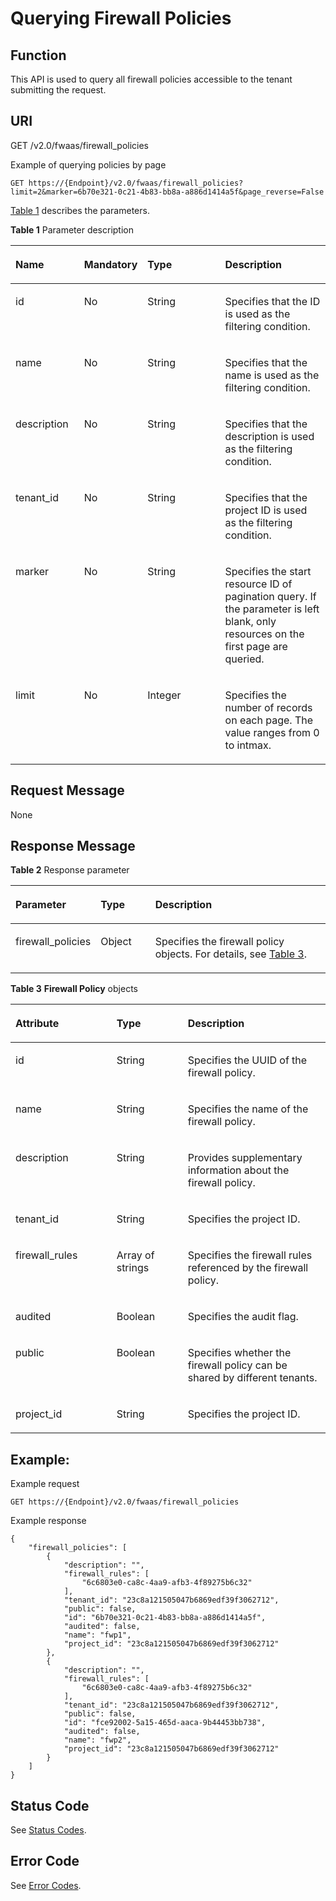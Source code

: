 # Querying Firewall Policies<a name="vpc_firewall_0006"></a>

## Function<a name="section836818132340"></a>

This API is used to query all firewall policies accessible to the tenant submitting the request. 

## URI<a name="section20177217132340"></a>

GET /v2.0/fwaas/firewall\_policies

Example of querying policies by page

```
GET https://{Endpoint}/v2.0/fwaas/firewall_policies?limit=2&marker=6b70e321-0c21-4b83-bb8a-a886d1414a5f&page_reverse=False
```

[Table 1](#table2168229184411)  describes the parameters.

**Table  1**  Parameter description

<a name="table2168229184411"></a>
<table><thead align="left"><tr id="row62731129194416"><th class="cellrowborder" valign="top" width="22.222222222222225%" id="mcps1.2.5.1.1"><p id="p202731029194414"><a name="p202731029194414"></a><a name="p202731029194414"></a><strong id="b74701044111517"><a name="b74701044111517"></a><a name="b74701044111517"></a>Name</strong></p>
</th>
<th class="cellrowborder" valign="top" width="14.14141414141414%" id="mcps1.2.5.1.2"><p id="p827332934419"><a name="p827332934419"></a><a name="p827332934419"></a><strong id="b164541245171517"><a name="b164541245171517"></a><a name="b164541245171517"></a>Mandatory</strong></p>
</th>
<th class="cellrowborder" valign="top" width="27.27272727272727%" id="mcps1.2.5.1.3"><p id="p3273829124411"><a name="p3273829124411"></a><a name="p3273829124411"></a><strong id="b1837313462151"><a name="b1837313462151"></a><a name="b1837313462151"></a>Type</strong></p>
</th>
<th class="cellrowborder" valign="top" width="36.36363636363636%" id="mcps1.2.5.1.4"><p id="p18273529184418"><a name="p18273529184418"></a><a name="p18273529184418"></a><strong id="b097104714155"><a name="b097104714155"></a><a name="b097104714155"></a>Description</strong></p>
</th>
</tr>
</thead>
<tbody><tr id="row2027311294446"><td class="cellrowborder" valign="top" width="22.222222222222225%" headers="mcps1.2.5.1.1 "><p id="p227317292447"><a name="p227317292447"></a><a name="p227317292447"></a>id</p>
</td>
<td class="cellrowborder" valign="top" width="14.14141414141414%" headers="mcps1.2.5.1.2 "><p id="p1273192914419"><a name="p1273192914419"></a><a name="p1273192914419"></a>No</p>
</td>
<td class="cellrowborder" valign="top" width="27.27272727272727%" headers="mcps1.2.5.1.3 "><p id="p192737290449"><a name="p192737290449"></a><a name="p192737290449"></a>String</p>
</td>
<td class="cellrowborder" valign="top" width="36.36363636363636%" headers="mcps1.2.5.1.4 "><p id="p172735292445"><a name="p172735292445"></a><a name="p172735292445"></a>Specifies that the ID is used as the filtering condition.</p>
</td>
</tr>
<tr id="row1327314298444"><td class="cellrowborder" valign="top" width="22.222222222222225%" headers="mcps1.2.5.1.1 "><p id="p18273102911445"><a name="p18273102911445"></a><a name="p18273102911445"></a>name</p>
</td>
<td class="cellrowborder" valign="top" width="14.14141414141414%" headers="mcps1.2.5.1.2 "><p id="p1327342914412"><a name="p1327342914412"></a><a name="p1327342914412"></a>No</p>
</td>
<td class="cellrowborder" valign="top" width="27.27272727272727%" headers="mcps1.2.5.1.3 "><p id="p1273112954414"><a name="p1273112954414"></a><a name="p1273112954414"></a>String</p>
</td>
<td class="cellrowborder" valign="top" width="36.36363636363636%" headers="mcps1.2.5.1.4 "><p id="p1627318299444"><a name="p1627318299444"></a><a name="p1627318299444"></a>Specifies that the name is used as the filtering condition.</p>
</td>
</tr>
<tr id="row227382915449"><td class="cellrowborder" valign="top" width="22.222222222222225%" headers="mcps1.2.5.1.1 "><p id="p1627342919446"><a name="p1627342919446"></a><a name="p1627342919446"></a>description</p>
</td>
<td class="cellrowborder" valign="top" width="14.14141414141414%" headers="mcps1.2.5.1.2 "><p id="p02741429174411"><a name="p02741429174411"></a><a name="p02741429174411"></a>No</p>
</td>
<td class="cellrowborder" valign="top" width="27.27272727272727%" headers="mcps1.2.5.1.3 "><p id="p1727442911446"><a name="p1727442911446"></a><a name="p1727442911446"></a>String</p>
</td>
<td class="cellrowborder" valign="top" width="36.36363636363636%" headers="mcps1.2.5.1.4 "><p id="p16274429204415"><a name="p16274429204415"></a><a name="p16274429204415"></a>Specifies that the description is used as the filtering condition.</p>
</td>
</tr>
<tr id="row22741329104419"><td class="cellrowborder" valign="top" width="22.222222222222225%" headers="mcps1.2.5.1.1 "><p id="p52741929134414"><a name="p52741929134414"></a><a name="p52741929134414"></a>tenant_id</p>
</td>
<td class="cellrowborder" valign="top" width="14.14141414141414%" headers="mcps1.2.5.1.2 "><p id="p1227415292446"><a name="p1227415292446"></a><a name="p1227415292446"></a>No</p>
</td>
<td class="cellrowborder" valign="top" width="27.27272727272727%" headers="mcps1.2.5.1.3 "><p id="p18274429154412"><a name="p18274429154412"></a><a name="p18274429154412"></a>String</p>
</td>
<td class="cellrowborder" valign="top" width="36.36363636363636%" headers="mcps1.2.5.1.4 "><p id="p1227413297440"><a name="p1227413297440"></a><a name="p1227413297440"></a>Specifies that the project ID is used as the filtering condition.</p>
</td>
</tr>
<tr id="row192740294443"><td class="cellrowborder" valign="top" width="22.222222222222225%" headers="mcps1.2.5.1.1 "><p id="p192741229104418"><a name="p192741229104418"></a><a name="p192741229104418"></a>marker</p>
</td>
<td class="cellrowborder" valign="top" width="14.14141414141414%" headers="mcps1.2.5.1.2 "><p id="p152741298443"><a name="p152741298443"></a><a name="p152741298443"></a>No</p>
</td>
<td class="cellrowborder" valign="top" width="27.27272727272727%" headers="mcps1.2.5.1.3 "><p id="p13274229194419"><a name="p13274229194419"></a><a name="p13274229194419"></a>String</p>
</td>
<td class="cellrowborder" valign="top" width="36.36363636363636%" headers="mcps1.2.5.1.4 "><p id="p2027415296449"><a name="p2027415296449"></a><a name="p2027415296449"></a>Specifies the start resource ID of pagination query. If the parameter is left blank, only resources on the first page are queried.</p>
</td>
</tr>
<tr id="row112741929134413"><td class="cellrowborder" valign="top" width="22.222222222222225%" headers="mcps1.2.5.1.1 "><p id="p727492918445"><a name="p727492918445"></a><a name="p727492918445"></a>limit</p>
</td>
<td class="cellrowborder" valign="top" width="14.14141414141414%" headers="mcps1.2.5.1.2 "><p id="p72746298445"><a name="p72746298445"></a><a name="p72746298445"></a>No</p>
</td>
<td class="cellrowborder" valign="top" width="27.27272727272727%" headers="mcps1.2.5.1.3 "><p id="p327413298441"><a name="p327413298441"></a><a name="p327413298441"></a>Integer</p>
</td>
<td class="cellrowborder" valign="top" width="36.36363636363636%" headers="mcps1.2.5.1.4 "><p id="p8274329174411"><a name="p8274329174411"></a><a name="p8274329174411"></a>Specifies the number of records on each page. The value ranges from 0 to intmax.</p>
</td>
</tr>
</tbody>
</table>

## Request Message<a name="section49464339132340"></a>

None

## Response Message<a name="section60203718132340"></a>

**Table  2**  Response parameter

<a name="table9250393132340"></a>
<table><thead align="left"><tr id="row50269734132340"><th class="cellrowborder" valign="top" width="23.330000000000002%" id="mcps1.2.4.1.1"><p id="p65065932132340"><a name="p65065932132340"></a><a name="p65065932132340"></a>Parameter</p>
</th>
<th class="cellrowborder" valign="top" width="17.78%" id="mcps1.2.4.1.2"><p id="p19160762132340"><a name="p19160762132340"></a><a name="p19160762132340"></a>Type</p>
</th>
<th class="cellrowborder" valign="top" width="58.89%" id="mcps1.2.4.1.3"><p id="p8860905132340"><a name="p8860905132340"></a><a name="p8860905132340"></a>Description</p>
</th>
</tr>
</thead>
<tbody><tr id="row66469484132340"><td class="cellrowborder" valign="top" width="23.330000000000002%" headers="mcps1.2.4.1.1 "><p id="p23038389132340"><a name="p23038389132340"></a><a name="p23038389132340"></a>firewall_policies</p>
</td>
<td class="cellrowborder" valign="top" width="17.78%" headers="mcps1.2.4.1.2 "><p id="p39042021132340"><a name="p39042021132340"></a><a name="p39042021132340"></a>Object</p>
</td>
<td class="cellrowborder" valign="top" width="58.89%" headers="mcps1.2.4.1.3 "><p id="p50197883132340"><a name="p50197883132340"></a><a name="p50197883132340"></a>Specifies the firewall policy objects. For details, see <a href="#table17002720121127">Table 3</a>.</p>
</td>
</tr>
</tbody>
</table>

**Table  3** **Firewall Policy**  objects

<a name="table17002720121127"></a>
<table><thead align="left"><tr id="row16929792121127"><th class="cellrowborder" valign="top" width="32.083208320832085%" id="mcps1.2.4.1.1"><p id="p18873879121127"><a name="p18873879121127"></a><a name="p18873879121127"></a><strong id="b1188204513296"><a name="b1188204513296"></a><a name="b1188204513296"></a>Attribute</strong></p>
</th>
<th class="cellrowborder" valign="top" width="22.632263226322635%" id="mcps1.2.4.1.2"><p id="p12638309121127"><a name="p12638309121127"></a><a name="p12638309121127"></a><strong id="b1885612464296"><a name="b1885612464296"></a><a name="b1885612464296"></a>Type</strong></p>
</th>
<th class="cellrowborder" valign="top" width="45.28452845284529%" id="mcps1.2.4.1.3"><p id="p61199938121127"><a name="p61199938121127"></a><a name="p61199938121127"></a><strong id="b2576144719292"><a name="b2576144719292"></a><a name="b2576144719292"></a>Description</strong></p>
</th>
</tr>
</thead>
<tbody><tr id="row46402691121127"><td class="cellrowborder" valign="top" width="32.083208320832085%" headers="mcps1.2.4.1.1 "><p id="p11805115121127"><a name="p11805115121127"></a><a name="p11805115121127"></a>id</p>
</td>
<td class="cellrowborder" valign="top" width="22.632263226322635%" headers="mcps1.2.4.1.2 "><p id="p13006089121127"><a name="p13006089121127"></a><a name="p13006089121127"></a>String</p>
</td>
<td class="cellrowborder" valign="top" width="45.28452845284529%" headers="mcps1.2.4.1.3 "><p id="p13152683121127"><a name="p13152683121127"></a><a name="p13152683121127"></a>Specifies the UUID of the firewall policy.</p>
</td>
</tr>
<tr id="row9858171121127"><td class="cellrowborder" valign="top" width="32.083208320832085%" headers="mcps1.2.4.1.1 "><p id="p49865700121127"><a name="p49865700121127"></a><a name="p49865700121127"></a>name</p>
</td>
<td class="cellrowborder" valign="top" width="22.632263226322635%" headers="mcps1.2.4.1.2 "><p id="p6225460121127"><a name="p6225460121127"></a><a name="p6225460121127"></a>String</p>
</td>
<td class="cellrowborder" valign="top" width="45.28452845284529%" headers="mcps1.2.4.1.3 "><p id="p40337147121127"><a name="p40337147121127"></a><a name="p40337147121127"></a>Specifies the name of the firewall policy.</p>
</td>
</tr>
<tr id="row61803802121127"><td class="cellrowborder" valign="top" width="32.083208320832085%" headers="mcps1.2.4.1.1 "><p id="p39621949121127"><a name="p39621949121127"></a><a name="p39621949121127"></a>description</p>
</td>
<td class="cellrowborder" valign="top" width="22.632263226322635%" headers="mcps1.2.4.1.2 "><p id="p66053143121127"><a name="p66053143121127"></a><a name="p66053143121127"></a>String</p>
</td>
<td class="cellrowborder" valign="top" width="45.28452845284529%" headers="mcps1.2.4.1.3 "><p id="p15357220121127"><a name="p15357220121127"></a><a name="p15357220121127"></a>Provides supplementary information about the firewall policy.</p>
</td>
</tr>
<tr id="row57644277121127"><td class="cellrowborder" valign="top" width="32.083208320832085%" headers="mcps1.2.4.1.1 "><p id="p9761241121127"><a name="p9761241121127"></a><a name="p9761241121127"></a>tenant_id</p>
</td>
<td class="cellrowborder" valign="top" width="22.632263226322635%" headers="mcps1.2.4.1.2 "><p id="p20138053121127"><a name="p20138053121127"></a><a name="p20138053121127"></a>String</p>
</td>
<td class="cellrowborder" valign="top" width="45.28452845284529%" headers="mcps1.2.4.1.3 "><p id="p10487112"><a name="p10487112"></a><a name="p10487112"></a>Specifies the project ID.</p>
</td>
</tr>
<tr id="row33369184121127"><td class="cellrowborder" valign="top" width="32.083208320832085%" headers="mcps1.2.4.1.1 "><p id="p16940942121127"><a name="p16940942121127"></a><a name="p16940942121127"></a>firewall_rules</p>
</td>
<td class="cellrowborder" valign="top" width="22.632263226322635%" headers="mcps1.2.4.1.2 "><p id="p122792241376"><a name="p122792241376"></a><a name="p122792241376"></a>Array of strings</p>
</td>
<td class="cellrowborder" valign="top" width="45.28452845284529%" headers="mcps1.2.4.1.3 "><p id="p53455884121127"><a name="p53455884121127"></a><a name="p53455884121127"></a>Specifies the firewall rules referenced by the firewall policy.</p>
</td>
</tr>
<tr id="row717167121127"><td class="cellrowborder" valign="top" width="32.083208320832085%" headers="mcps1.2.4.1.1 "><p id="p30704110121127"><a name="p30704110121127"></a><a name="p30704110121127"></a>audited</p>
</td>
<td class="cellrowborder" valign="top" width="22.632263226322635%" headers="mcps1.2.4.1.2 "><p id="p10804884121127"><a name="p10804884121127"></a><a name="p10804884121127"></a>Boolean</p>
</td>
<td class="cellrowborder" valign="top" width="45.28452845284529%" headers="mcps1.2.4.1.3 "><p id="p3925300121127"><a name="p3925300121127"></a><a name="p3925300121127"></a>Specifies the audit flag.</p>
</td>
</tr>
<tr id="row40905717121127"><td class="cellrowborder" valign="top" width="32.083208320832085%" headers="mcps1.2.4.1.1 "><p id="p16821838121127"><a name="p16821838121127"></a><a name="p16821838121127"></a>public</p>
</td>
<td class="cellrowborder" valign="top" width="22.632263226322635%" headers="mcps1.2.4.1.2 "><p id="p49691806121127"><a name="p49691806121127"></a><a name="p49691806121127"></a>Boolean</p>
</td>
<td class="cellrowborder" valign="top" width="45.28452845284529%" headers="mcps1.2.4.1.3 "><p id="p31604739121127"><a name="p31604739121127"></a><a name="p31604739121127"></a>Specifies whether the firewall policy can be shared by different tenants.</p>
</td>
</tr>
<tr id="row109594223354"><td class="cellrowborder" valign="top" width="32.083208320832085%" headers="mcps1.2.4.1.1 "><p id="p870051413911"><a name="p870051413911"></a><a name="p870051413911"></a>project_id</p>
</td>
<td class="cellrowborder" valign="top" width="22.632263226322635%" headers="mcps1.2.4.1.2 "><p id="p17700201411911"><a name="p17700201411911"></a><a name="p17700201411911"></a>String</p>
</td>
<td class="cellrowborder" valign="top" width="45.28452845284529%" headers="mcps1.2.4.1.3 "><p id="p763154142816"><a name="p763154142816"></a><a name="p763154142816"></a>Specifies the project ID. </p>
</td>
</tr>
</tbody>
</table>

## Example:<a name="section35216218132340"></a>

Example request

```
GET https://{Endpoint}/v2.0/fwaas/firewall_policies
```

Example response

```
{
    "firewall_policies": [
        {
            "description": "", 
            "firewall_rules": [
                "6c6803e0-ca8c-4aa9-afb3-4f89275b6c32"
            ], 
            "tenant_id": "23c8a121505047b6869edf39f3062712", 
            "public": false, 
            "id": "6b70e321-0c21-4b83-bb8a-a886d1414a5f", 
            "audited": false, 
            "name": "fwp1",
            "project_id": "23c8a121505047b6869edf39f3062712"
        }, 
        {
            "description": "", 
            "firewall_rules": [
                "6c6803e0-ca8c-4aa9-afb3-4f89275b6c32"
            ], 
            "tenant_id": "23c8a121505047b6869edf39f3062712", 
            "public": false, 
            "id": "fce92002-5a15-465d-aaca-9b44453bb738", 
            "audited": false, 
            "name": "fwp2",
            "project_id": "23c8a121505047b6869edf39f3062712"
        }
    ]
}
```

## Status Code<a name="section10470352390"></a>

See  [Status Codes](status-codes.md).

## Error Code<a name="section85821649202813"></a>

See  [Error Codes](error-codes.md).

